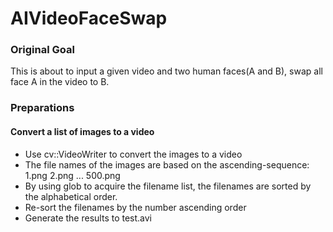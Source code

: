 # AIVideoFaceSwap
### Original Goal
This is about to input a given video and two human faces(A and B), swap all face A in the video to B.

### Preparations
#### Convert a list of images to a video
* Use cv::VideoWriter to convert the images to a video
* The file names of the images are based on the ascending-sequence: 1.png 2.png ... 500.png 
* By using glob to acquire the filename list, the filenames are sorted by the alphabetical order.
* Re-sort the filenames by the number ascending order
* Generate the results to test.avi

